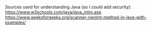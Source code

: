 Sources used for understanding Java (so I could add security): 
https://www.w3schools.com/java/java_intro.asp
https://www.geeksforgeeks.org/scanner-nextint-method-in-java-with-examples/
